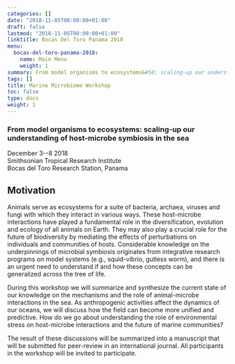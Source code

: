 ```yaml
---
categories: []
date: "2018-11-05T00:00:00+01:00"
draft: false
lastmod: "2018-11-05T00:00:00+01:00"
linktitle: Bocas Del Toro Panama 2018
menu:
  bocas-del-toro-panama-2018:
    name: Main Menu
    weight: 1
summary: From model organisms to ecosystems&#58; scaling-up our understanding of host-microbe symbiosis in the sea
tags: []
title: Marine Microbiome Workshop
toc: false
type: docs
weight: 1
---
```


### From model organisms to ecosystems&#58; scaling-up our understanding of host-microbe symbiosis in the sea


December 3--8 2018<br/>
Smithsonian Tropical Research Institute<br/>
Bocas del Toro Research Station, Panama<br/>

## Motivation

Animals serve as ecosystems for a suite of bacteria, archaea, viruses and fungi with which they interact in various ways. These host-microbe interactions have played a fundamental role in the diversification, evolution and ecology of all animals on Earth. They may also play a crucial role for the future of biodiversity by mediating the effects of perturbations on individuals and communities of hosts. Considerable knowledge on the underpinnings of microbial symbiosis originates from integrative research programs on model systems (e.g., squid-vibrio, gutless worm), and there is an urgent need to understand if and how these concepts can be generalized across the tree of life.

During this workshop we will summarize and synthesize the current state of our knowledge on the mechanisms and the role of animal-microbe interactions in the sea. As anthropogenic activities affect the dynamics of our oceans, we will discuss how the field can become more unified and predictive. How do we go about understanding the role of environmental stress on host-microbe interactions and the future of marine communities?

The result of these discussions will be summarized into a manuscript that will be submitted for peer-review in an international journal. All participants in the workshop will be invited to participate.
